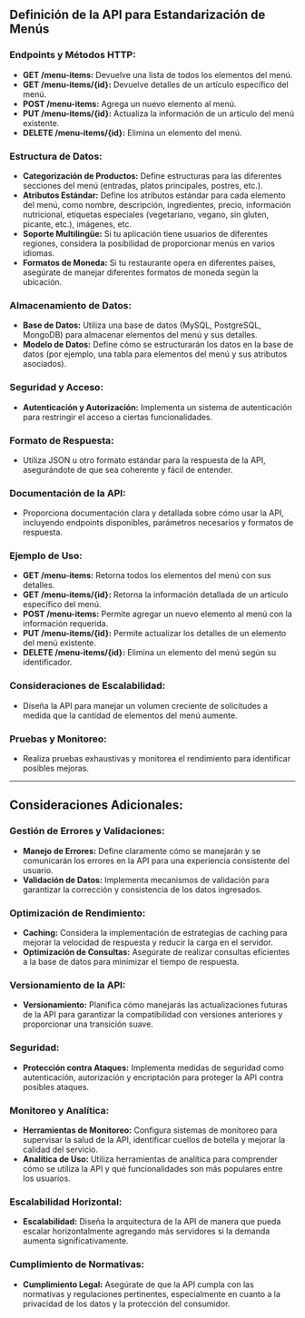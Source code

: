 ## Definición de la API para Estandarización de Menús

### Endpoints y Métodos HTTP:
- **GET /menu-items:** Devuelve una lista de todos los elementos del menú.
- **GET /menu-items/{id}:** Devuelve detalles de un artículo específico del menú.
- **POST /menu-items:** Agrega un nuevo elemento al menú.
- **PUT /menu-items/{id}:** Actualiza la información de un artículo del menú existente.
- **DELETE /menu-items/{id}:** Elimina un elemento del menú.

### Estructura de Datos:
- **Categorización de Productos:** Define estructuras para las diferentes secciones del menú (entradas, platos principales, postres, etc.).
- **Atributos Estándar:** Define los atributos estándar para cada elemento del menú, como nombre, descripción, ingredientes, precio, información nutricional, etiquetas especiales (vegetariano, vegano, sin gluten, picante, etc.), imágenes, etc.
- **Soporte Multilingüe:** Si tu aplicación tiene usuarios de diferentes regiones, considera la posibilidad de proporcionar menús en varios idiomas.
- **Formatos de Moneda:** Si tu restaurante opera en diferentes países, asegúrate de manejar diferentes formatos de moneda según la ubicación.

### Almacenamiento de Datos:
- **Base de Datos:** Utiliza una base de datos (MySQL, PostgreSQL, MongoDB) para almacenar elementos del menú y sus detalles.
- **Modelo de Datos:** Define cómo se estructurarán los datos en la base de datos (por ejemplo, una tabla para elementos del menú y sus atributos asociados).
  
### Seguridad y Acceso:
- **Autenticación y Autorización:** Implementa un sistema de autenticación para restringir el acceso a ciertas funcionalidades.

### Formato de Respuesta:
- Utiliza JSON u otro formato estándar para la respuesta de la API, asegurándote de que sea coherente y fácil de entender.

### Documentación de la API:
- Proporciona documentación clara y detallada sobre cómo usar la API, incluyendo endpoints disponibles, parámetros necesarios y formatos de respuesta.

### Ejemplo de Uso:
- **GET /menu-items:** Retorna todos los elementos del menú con sus detalles.
- **GET /menu-items/{id}:** Retorna la información detallada de un artículo específico del menú.
- **POST /menu-items:** Permite agregar un nuevo elemento al menú con la información requerida.
- **PUT /menu-items/{id}:** Permite actualizar los detalles de un elemento del menú existente.
- **DELETE /menu-items/{id}:** Elimina un elemento del menú según su identificador.

### Consideraciones de Escalabilidad:
- Diseña la API para manejar un volumen creciente de solicitudes a medida que la cantidad de elementos del menú aumente.

### Pruebas y Monitoreo:
- Realiza pruebas exhaustivas y monitorea el rendimiento para identificar posibles mejoras.
---
## Consideraciones Adicionales:

### Gestión de Errores y Validaciones:
- **Manejo de Errores:** Define claramente cómo se manejarán y se comunicarán los errores en la API para una experiencia consistente del usuario.
- **Validación de Datos:** Implementa mecanismos de validación para garantizar la corrección y consistencia de los datos ingresados.

### Optimización de Rendimiento:
- **Caching:** Considera la implementación de estrategias de caching para mejorar la velocidad de respuesta y reducir la carga en el servidor.
- **Optimización de Consultas:** Asegúrate de realizar consultas eficientes a la base de datos para minimizar el tiempo de respuesta.

### Versionamiento de la API:
- **Versionamiento:** Planifica cómo manejarás las actualizaciones futuras de la API para garantizar la compatibilidad con versiones anteriores y proporcionar una transición suave.

### Seguridad:
- **Protección contra Ataques:** Implementa medidas de seguridad como autenticación, autorización y encriptación para proteger la API contra posibles ataques.

### Monitoreo y Analítica:
- **Herramientas de Monitoreo:** Configura sistemas de monitoreo para supervisar la salud de la API, identificar cuellos de botella y mejorar la calidad del servicio.
- **Analítica de Uso:** Utiliza herramientas de analítica para comprender cómo se utiliza la API y qué funcionalidades son más populares entre los usuarios.

### Escalabilidad Horizontal:
- **Escalabilidad:** Diseña la arquitectura de la API de manera que pueda escalar horizontalmente agregando más servidores si la demanda aumenta significativamente.

### Cumplimiento de Normativas:
- **Cumplimiento Legal:** Asegúrate de que la API cumpla con las normativas y regulaciones pertinentes, especialmente en cuanto a la privacidad de los datos y la protección del consumidor.




